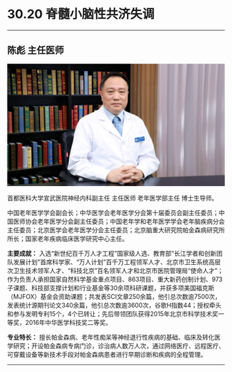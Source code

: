# 30.20 脊髓小脑性共济失调

---

## 陈彪 主任医师

![1686480317933](image/c30_020/1686480317933.png)

首都医科大学宣武医院神经内科副主任 主任医师 老年医学部主任 博士生导师。

中国老年医学学会副会长；中华医学会老年医学分会第十届委员会副主任委员；中国医师协会老年医学分会副主任委员；中国老年学和老年医学学会老年脑疾病分会主任委员；北京医学会老年医学分会主任委员；北京脑重大研究院帕金森病研究所所长；国家老年疾病临床医学研究中心主任。

**主要成就：** 入选“新世纪百千万人才工程”国家级人选、教育部“长江学者和创新团队发展计划”首席科学家、“万人计划”百千万工程领军人才、北京市卫生系统高层次卫生技术领军人才、“科技北京”百名领军人才和北京市医院管理局“使命人才”；作为负责人承担国家自然科学基金重点项目、863项目、重大新药创制计划、973子课题、科技部支撑计划和行业基金等30余项科研课题，并获多项美国福克斯（MJFOX）基金会资助课题；共发表SCI文章250余篇，他引总次数逾7500次，发表统计源期刊论文340余篇，他引总次数逾3600次，谷歌H指数44；授权牵头和参与发明专利15个，4个已转让；先后带领团队获得2015年北京市科学技术奖一等奖，2016年中华医学科技奖二等奖。

**专业特长：** 擅长帕金森病、老年性痴呆等神经退行性疾病的基础、临床及转化医学研究；开设帕金森病专病门诊，诊治病人数万人次，通过网络医疗、远程医疗、可穿戴设备等新技术手段对帕金森病患者进行早期诊断和疾病的全程管理。

---
